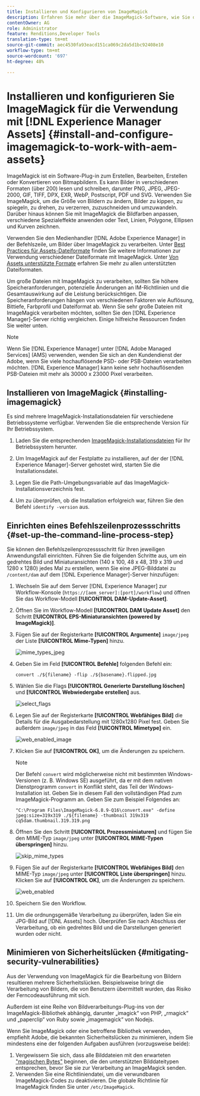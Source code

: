 ```yaml
---
title: Installieren und Konfigurieren von ImageMagick
description: Erfahren Sie mehr über die ImageMagick-Software, wie Sie diese installieren, den Befehlszeilenprozessschritt einrichten und damit Miniaturansichten von Bildern bearbeiten, zusammenstellen und generieren können.
contentOwner: AG
role: Administrator
feature: Renditions,Developer Tools
translation-type: tm+mt
source-git-commit: aec4530fa93eacd151ca069c2da5d1bc92408e10
workflow-type: tm+mt
source-wordcount: '697'
ht-degree: 48%

---
```



# Installieren und konfigurieren Sie ImageMagick für die Verwendung mit [!DNL Experience Manager Assets] {#install-and-configure-imagemagick-to-work-with-aem-assets}

ImageMagick ist ein Software-Plug-in zum Erstellen, Bearbeiten, Erstellen oder Konvertieren von Bitmapbildern. Es kann Bilder in verschiedenen Formaten (über 200) lesen und schreiben, darunter PNG, JPEG, JPEG-2000, GIF, TIFF, DPX, EXR, WebP, Postscript, PDF und SVG. Verwenden Sie ImageMagick, um die Größe von Bildern zu ändern, Bilder zu kippen, zu spiegeln, zu drehen, zu verzerren, zuzuschneiden und umzuwandeln. Darüber hinaus können Sie mit ImageMagick die Bildfarben anpassen, verschiedene Spezialeffekte anwenden oder Text, Linien, Polygone, Ellipsen und Kurven zeichnen.

Verwenden Sie den Medienhandler [!DNL Adobe Experience Manager] in der Befehlszeile, um Bilder über ImageMagick zu verarbeiten. Unter [Best Practices für Assets-Dateiformate](/help/assets/assets-file-format-best-practices.md) finden Sie weitere Informationen zur Verwendung verschiedener Dateiformate mit ImageMagick. Unter [Von Assets unterstützte Formate](/help/assets/assets-formats.md) erfahren Sie mehr zu allen unterstützten Dateiformaten.

Um große Dateien mit ImageMagick zu verarbeiten, sollten Sie höhere Speicheranforderungen, potenzielle Änderungen an IM-Richtlinien und die Gesamtauswirkung auf die Leistung berücksichtigen. Die Speicheranforderungen hängen von verschiedenen Faktoren wie Auflösung, Bittiefe, Farbprofil und Dateiformat ab. Wenn Sie sehr große Dateien mit ImageMagick verarbeiten möchten, sollten Sie den [!DNL Experience Manager]-Server richtig vergleichen. Einige hilfreiche Ressourcen finden Sie weiter unten.

>[!NOTE]
>
>Wenn Sie [!DNL Experience Manager] unter [!DNL Adobe Managed Services] (AMS) verwenden, wenden Sie sich an den Kundendienst der Adobe, wenn Sie viele hochauflösende PSD- oder PSB-Dateien verarbeiten möchten. [!DNL Experience Manager] kann keine sehr hochauflösenden PSB-Dateien mit mehr als 30000 x 23000 Pixel verarbeiten.

## Installieren von ImageMagick {#installing-imagemagick}

Es sind mehrere ImageMagick-Installationsdateien für verschiedene Betriebssysteme verfügbar. Verwenden Sie die entsprechende Version für Ihr Betriebssystem.

1. Laden Sie die entsprechenden [ImageMagick-Installationsdateien](https://www.imagemagick.org/script/download.php) für Ihr Betriebssystem herunter.
1. Um ImageMagick auf der Festplatte zu installieren, auf der der [!DNL Experience Manager]-Server gehostet wird, starten Sie die Installationsdatei.

1. Legen Sie die Path-Umgebungsvariable auf das ImageMagick-Installationsverzeichnis fest.
1. Um zu überprüfen, ob die Installation erfolgreich war, führen Sie den Befehl `identify -version` aus.

## Einrichten eines Befehlszeilenprozessschritts {#set-up-the-command-line-process-step}

Sie können den Befehlszeilenprozesssschritt für Ihren jeweiligen Anwendungsfall einrichten. Führen Sie die folgenden Schritte aus, um ein gedrehtes Bild und Miniaturansichten (140 x 100, 48 x 48, 319 x 319 und 1280 x 1280) jedes Mal zu erstellen, wenn Sie eine JPEG-Bilddatei zu `/content/dam` auf dem [!DNL Experience Manager]-Server hinzufügen:

1. Wechseln Sie auf dem Server [!DNL Experience Manager] zur Workflow-Konsole (`https://[aem_server]:[port]/workflow`) und öffnen Sie das Workflow-Modell **[!UICONTROL DAM-Update-Asset]**.
1. Öffnen Sie im Workflow-Modell **[!UICONTROL DAM Update Asset]** den Schritt **[!UICONTROL EPS-Miniaturansichten (powered by ImageMagick)]**.
1. Fügen Sie auf der Registerkarte **[!UICONTROL Argumente]** `image/jpeg` der Liste **[!UICONTROL Mime-Typen]** hinzu.

   ![mime_types_jpeg](assets/mime_types_jpeg.png)

1. Geben Sie im Feld **[!UICONTROL Befehle]** folgenden Befehl ein:

   `convert ./${filename} -flip ./${basename}.flipped.jpg`

1. Wählen Sie die Flags **[!UICONTROL Generierte Darstellung löschen]** und **[!UICONTROL Webwiedergabe erstellen]** aus.

   ![select_flags](assets/select_flags.png)

1. Legen Sie auf der Registerkarte **[!UICONTROL Webfähiges Bild]** die Details für die Ausgabedarstellung mit 1280x1280 Pixel fest. Geben Sie außerdem `image/jpeg` in das Feld **[!UICONTROL Mimetype]** ein.

   ![web_enabled_image](assets/web_enabled_image.png)

1. Klicken Sie auf **[!UICONTROL OK]**, um die Änderungen zu speichern.

   >[!NOTE]
   >
   >Der Befehl `convert` wird möglicherweise nicht mit bestimmten Windows-Versionen (z. B. Windows SE) ausgeführt, da er mit dem nativen Dienstprogramm `convert` in Konflikt steht, das Teil der Windows-Installation ist. Geben Sie in diesem Fall den vollständigen Pfad zum ImageMagick-Programm an. Geben Sie zum Beispiel Folgendes an:
   >
   >
   >`"C:\Program Files\ImageMagick-6.8.9-Q16\convert.exe" -define jpeg:size=319x319 ./${filename} -thumbnail 319x319 cq5dam.thumbnail.319.319.png`

1. Öffnen Sie den Schritt **[!UICONTROL Prozessminiaturen]** und fügen Sie den MIME-Typ `image/jpeg` unter **[!UICONTROL MIME-Typen überspringen]** hinzu.

   ![skip_mime_types](assets/skip_mime_types.png)

1. Fügen Sie auf der Registerkarte **[!UICONTROL Webfähiges Bild]** den MIME-Typ `image/jpeg` unter **[!UICONTROL Liste überspringen]** hinzu. Klicken Sie auf **[!UICONTROL OK]**, um die Änderungen zu speichern.

   ![web_enabled](assets/web_enabled.png)

1. Speichern Sie den Workflow.

1. Um die ordnungsgemäße Verarbeitung zu überprüfen, laden Sie ein JPG-Bild auf [!DNL Assets] hoch. Überprüfen Sie nach Abschluss der Verarbeitung, ob ein gedrehtes Bild und die Darstellungen generiert wurden oder nicht.

## Minimieren von Sicherheitslücken {#mitigating-security-vulnerabilities}

Aus der Verwendung von ImageMagick für die Bearbeitung von Bildern resultieren mehrere Sicherheitslücken. Beispielsweise bringt die Verarbeitung von Bildern, die von Benutzern übermittelt wurden, das Risiko der Ferncodeausführung mit sich.

Außerdem ist eine Reihe von Bildverarbeitungs-Plug-ins von der ImageMagick-Bibliothek abhängig, darunter „imagick“ von PHP, „rmagick“ und „paperclip“ von Ruby sowie „imagemagick“ von Nodejs.

Wenn Sie ImageMagick oder eine betroffene Bibliothek verwenden, empfiehlt Adobe, die bekannten Sicherheitslücken zu minimieren, indem Sie mindestens eine der folgenden Aufgaben ausführen (vorzugsweise beide):

1. Vergewissern Sie sich, dass alle Bilddateien mit den erwarteten [&quot;magischen Bytes&quot;](https://en.wikipedia.org/wiki/List_of_file_signatures) beginnen, die den unterstützten Bilddateitypen entsprechen, bevor Sie sie zur Verarbeitung an ImageMagick senden.
1. Verwenden Sie eine Richtliniendatei, um die verwundbaren ImageMagick-Codes zu deaktivieren. Die globale Richtlinie für ImageMagick finden Sie unter `/etc/ImageMagick`.
